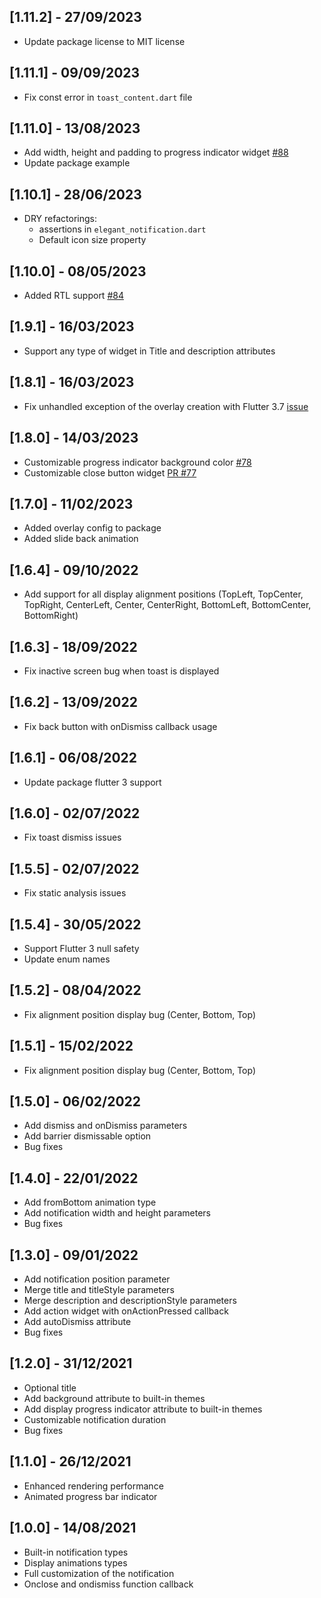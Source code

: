 ## [1.11.2] - 27/09/2023

* Update package license to MIT license

## [1.11.1] - 09/09/2023

* Fix const error in `toast_content.dart` file

## [1.11.0] - 13/08/2023

* Add width, height and padding to progress indicator widget [#88](https://github.com/koukibadr/Elegant-Notification/issues/88)
* Update package example

## [1.10.1] - 28/06/2023

* DRY refactorings:
  * assertions in ```elegant_notification.dart```
  * Default icon size property 

## [1.10.0] - 08/05/2023

* Added RTL support [#84](https://github.com/koukibadr/Elegant-Notification/issues/84)

## [1.9.1] - 16/03/2023

* Support any type of widget in Title and description attributes


## [1.8.1] - 16/03/2023

* Fix unhandled exception of the overlay creation with Flutter 3.7 [issue](https://github.com/koukibadr/Elegant-Notification/issues/80)

## [1.8.0] - 14/03/2023

* Customizable progress indicator background color [#78](https://github.com/koukibadr/Elegant-Notification/issues/78)
* Customizable close button widget [PR #77](https://github.com/koukibadr/Elegant-Notification/pull/77)
## [1.7.0] - 11/02/2023

* Added overlay config to package
* Added slide back animation

## [1.6.4] - 09/10/2022

* Add support for all display alignment positions (TopLeft, TopCenter, TopRight, CenterLeft, Center, CenterRight, BottomLeft, BottomCenter, BottomRight)

## [1.6.3] - 18/09/2022

* Fix inactive screen bug when toast is displayed

## [1.6.2] - 13/09/2022

* Fix back button with onDismiss callback usage

## [1.6.1] - 06/08/2022

* Update package flutter 3 support

## [1.6.0] - 02/07/2022

* Fix toast dismiss issues

## [1.5.5] - 02/07/2022

* Fix static analysis issues

## [1.5.4] - 30/05/2022

* Support Flutter 3 null safety
* Update enum names

## [1.5.2] - 08/04/2022

* Fix alignment position display bug (Center, Bottom, Top)

## [1.5.1] - 15/02/2022

* Fix alignment position display bug (Center, Bottom, Top)

## [1.5.0] - 06/02/2022

* Add dismiss and onDismiss parameters
* Add barrier dismissable option
* Bug fixes

## [1.4.0] - 22/01/2022

* Add fromBottom animation type
* Add notification width and height parameters
* Bug fixes

## [1.3.0] - 09/01/2022

* Add notification position parameter
* Merge title and titleStyle parameters
* Merge description and descriptionStyle parameters
* Add action widget with onActionPressed callback
* Add autoDismiss attribute
* Bug fixes

## [1.2.0] - 31/12/2021

* Optional title
* Add background attribute to built-in themes
* Add display progress indicator attribute to built-in themes
* Customizable notification duration
* Bug fixes

## [1.1.0] - 26/12/2021

* Enhanced rendering performance
* Animated progress bar indicator

## [1.0.0] - 14/08/2021

* Built-in notification types
* Display animations types
* Full customization of the notification
* Onclose and ondismiss function callback
